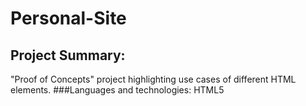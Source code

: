 # Personal-Site
## Project Summary:
"Proof of Concepts" project highlighting use cases of different HTML elements.
###Languages and technologies:
HTML5
